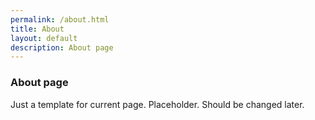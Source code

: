```yaml
---
permalink: /about.html
title: About
layout: default
description: About page
---
```


### About page

Just a template for current page. Placeholder. Should be changed later.
